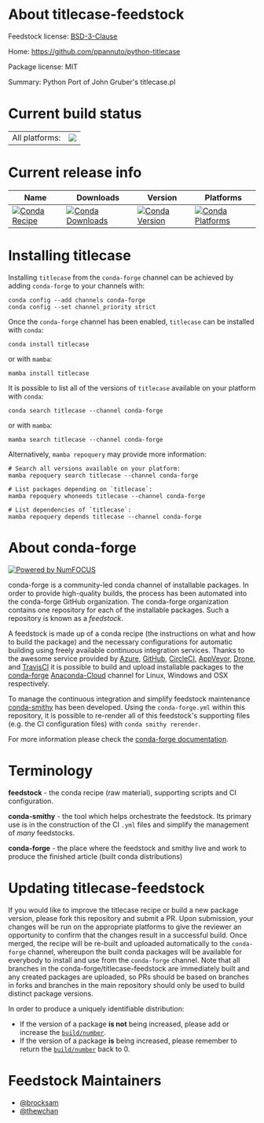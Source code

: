 About titlecase-feedstock
=========================

Feedstock license: [BSD-3-Clause](https://github.com/conda-forge/titlecase-feedstock/blob/main/LICENSE.txt)

Home: https://github.com/ppannuto/python-titlecase

Package license: MIT

Summary: Python Port of John Gruber's titlecase.pl

Current build status
====================


<table><tr><td>All platforms:</td>
    <td>
      <a href="https://dev.azure.com/conda-forge/feedstock-builds/_build/latest?definitionId=10633&branchName=main">
        <img src="https://dev.azure.com/conda-forge/feedstock-builds/_apis/build/status/titlecase-feedstock?branchName=main">
      </a>
    </td>
  </tr>
</table>

Current release info
====================

| Name | Downloads | Version | Platforms |
| --- | --- | --- | --- |
| [![Conda Recipe](https://img.shields.io/badge/recipe-titlecase-green.svg)](https://anaconda.org/conda-forge/titlecase) | [![Conda Downloads](https://img.shields.io/conda/dn/conda-forge/titlecase.svg)](https://anaconda.org/conda-forge/titlecase) | [![Conda Version](https://img.shields.io/conda/vn/conda-forge/titlecase.svg)](https://anaconda.org/conda-forge/titlecase) | [![Conda Platforms](https://img.shields.io/conda/pn/conda-forge/titlecase.svg)](https://anaconda.org/conda-forge/titlecase) |

Installing titlecase
====================

Installing `titlecase` from the `conda-forge` channel can be achieved by adding `conda-forge` to your channels with:

```
conda config --add channels conda-forge
conda config --set channel_priority strict
```

Once the `conda-forge` channel has been enabled, `titlecase` can be installed with `conda`:

```
conda install titlecase
```

or with `mamba`:

```
mamba install titlecase
```

It is possible to list all of the versions of `titlecase` available on your platform with `conda`:

```
conda search titlecase --channel conda-forge
```

or with `mamba`:

```
mamba search titlecase --channel conda-forge
```

Alternatively, `mamba repoquery` may provide more information:

```
# Search all versions available on your platform:
mamba repoquery search titlecase --channel conda-forge

# List packages depending on `titlecase`:
mamba repoquery whoneeds titlecase --channel conda-forge

# List dependencies of `titlecase`:
mamba repoquery depends titlecase --channel conda-forge
```


About conda-forge
=================

[![Powered by
NumFOCUS](https://img.shields.io/badge/powered%20by-NumFOCUS-orange.svg?style=flat&colorA=E1523D&colorB=007D8A)](https://numfocus.org)

conda-forge is a community-led conda channel of installable packages.
In order to provide high-quality builds, the process has been automated into the
conda-forge GitHub organization. The conda-forge organization contains one repository
for each of the installable packages. Such a repository is known as a *feedstock*.

A feedstock is made up of a conda recipe (the instructions on what and how to build
the package) and the necessary configurations for automatic building using freely
available continuous integration services. Thanks to the awesome service provided by
[Azure](https://azure.microsoft.com/en-us/services/devops/), [GitHub](https://github.com/),
[CircleCI](https://circleci.com/), [AppVeyor](https://www.appveyor.com/),
[Drone](https://cloud.drone.io/welcome), and [TravisCI](https://travis-ci.com/)
it is possible to build and upload installable packages to the
[conda-forge](https://anaconda.org/conda-forge) [Anaconda-Cloud](https://anaconda.org/)
channel for Linux, Windows and OSX respectively.

To manage the continuous integration and simplify feedstock maintenance
[conda-smithy](https://github.com/conda-forge/conda-smithy) has been developed.
Using the ``conda-forge.yml`` within this repository, it is possible to re-render all of
this feedstock's supporting files (e.g. the CI configuration files) with ``conda smithy rerender``.

For more information please check the [conda-forge documentation](https://conda-forge.org/docs/).

Terminology
===========

**feedstock** - the conda recipe (raw material), supporting scripts and CI configuration.

**conda-smithy** - the tool which helps orchestrate the feedstock.
                   Its primary use is in the construction of the CI ``.yml`` files
                   and simplify the management of *many* feedstocks.

**conda-forge** - the place where the feedstock and smithy live and work to
                  produce the finished article (built conda distributions)


Updating titlecase-feedstock
============================

If you would like to improve the titlecase recipe or build a new
package version, please fork this repository and submit a PR. Upon submission,
your changes will be run on the appropriate platforms to give the reviewer an
opportunity to confirm that the changes result in a successful build. Once
merged, the recipe will be re-built and uploaded automatically to the
`conda-forge` channel, whereupon the built conda packages will be available for
everybody to install and use from the `conda-forge` channel.
Note that all branches in the conda-forge/titlecase-feedstock are
immediately built and any created packages are uploaded, so PRs should be based
on branches in forks and branches in the main repository should only be used to
build distinct package versions.

In order to produce a uniquely identifiable distribution:
 * If the version of a package **is not** being increased, please add or increase
   the [``build/number``](https://docs.conda.io/projects/conda-build/en/latest/resources/define-metadata.html#build-number-and-string).
 * If the version of a package **is** being increased, please remember to return
   the [``build/number``](https://docs.conda.io/projects/conda-build/en/latest/resources/define-metadata.html#build-number-and-string)
   back to 0.

Feedstock Maintainers
=====================

* [@brocksam](https://github.com/brocksam/)
* [@thewchan](https://github.com/thewchan/)

